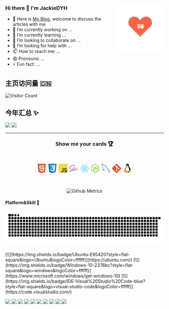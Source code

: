 ### Hi there 👋 I'm JackieDYH <a href="https://github.com/JackieDYH"><img align="right" width="150px" src="https://raw.githubusercontent.com/JackieDYH/JackieDYH/main/assets/heart.svg"/></a>

- 💬 Here is [My Blog](https://jackiehao.blog.csdn.net), welcome to discuss the articles with me
- 🔭 I’m currently working on ...
- 🌱 I’m currently learning ...
- 👯 I’m looking to collaborate on ...
- 🤔 I’m looking for help with ...
- 📫 How to reach me: ...
- 😄 Pronouns: ...
- ⚡ Fun fact: ...

## 主页访问量 🇨🇳

![Visitor Count](https://profile-counter.glitch.me/JackieDYH/count.svg)

<!--
Here are some ideas to get you started:
-->

## 今年汇总 ✨

<div>
	<img height="180px" src="https://github-readme-stats.vercel.app/api?username=JackieDYH&show_icons=true&count_private=true&bg_color=0,EC6C6C,FFD479,FFFC79,73FA79&theme=graywhite&locale=cn" />
	<img height="180px" src="https://github-readme-stats.vercel.app/api/top-langs/?username=JackieDYH&layout=compact&exclude_repo=Blog,JackieDYH.github.io,ShowRepoTrafficData,GoFish&bg_color=0,EC6C6C,FFD479,FFFC79,73FA79&theme=graywhite&locale=cn" />
	<!--
	<img align="" height="137px" src="https://github-readme-stats.vercel.app/api?username=JackieDYH&hide_title=true&hide_border=true&show_icons=true&include_all_commits=true&line_height=21&bg_color=0,EC6C6C,FFD479,FFFC79,73FA79&theme=graywhite&locale=cn" />
	<img align="" height="137px" src="https://github-readme-stats.vercel.app/api/top-langs/?username=JackieDYH&hide_title=true&hide_border=true&layout=compact&bg_color=0,EC6C6C,FFD479,FFFC79,73FA79&theme=graywhite&locale=cn" />
	-->
</div>

<hr>
<h3 align="center">Show me your cards 🏆</h3>
<br>

<p align="center">

<!--
<img src=https://raw.githubusercontent.com/devicons/devicon/master/icons/python/python-original.svg alt=python width="30" height="30"/>
<img src=https://raw.githubusercontent.com/devicons/devicon/master/icons/mongodb/mongodb-original.svg alt=mongodb width="30" height="30"/>
<img src=https://raw.githubusercontent.com/devicons/devicon/master/icons/express/express-original.svg alt=express width="30" height="30"/>
<img src=https://raw.githubusercontent.com/devicons/devicon/master/icons/postgresql/postgresql-original.svg alt=express width="30" height="30"/>
-->
<img src=https://raw.githubusercontent.com/devicons/devicon/master/icons/html5/html5-original.svg alt=html5 width="30" height="30"/>
<img src=https://raw.githubusercontent.com/devicons/devicon/master/icons/css3/css3-original.svg alt=css3 width="30" height="30"/>
<img src=https://raw.githubusercontent.com/devicons/devicon/master/icons/javascript/javascript-original.svg alt=javascript width="30" height="30"/>
<img src=https://raw.githubusercontent.com/devicons/devicon/master/icons/sass/sass-original.svg alt=sass width="30" height="30"/>
<img src=https://raw.githubusercontent.com/devicons/devicon/master/icons/react/react-original.svg alt=react width="30" height="30"/>
<img src=https://raw.githubusercontent.com/devicons/devicon/master/icons/nodejs/nodejs-original.svg alt=nodejs width="30" height="30"/>
<img src=https://raw.githubusercontent.com/devicons/devicon/master/icons/mysql/mysql-original.svg alt=express width="30" height="30"/>
<img src=https://raw.githubusercontent.com/devicons/devicon/master/icons/git/git-original.svg alt=git width="30" height="30"/>
<img src=https://raw.githubusercontent.com/devicons/devicon/master/icons/linux/linux-original.svg alt=linux width="30" height="30"/>
</p>
<br>
<p align="center">
<img width="500" src="https://metrics.lecoq.io/JackieDYH" alt="Github Metrics">
<br>
</p>

#### Platform&Skill 🚩

<!-- ![snake](https://raw.githubusercontent.com/blueedgetechno/blueedgetechno/output/github-contribution-grid-snake.svg) -->
<picture>
  <source media="(prefers-color-scheme: dark)" srcset="https://raw.githubusercontent.com/JackieDYH/JackieDYH/output/github-contribution-grid-snake-dark.svg">
  <source media="(prefers-color-scheme: light)" srcset="https://raw.githubusercontent.com/JackieDYH/JackieDYH/output/github-contribution-grid-snake.svg">
  <img alt="github contribution grid snake animation" src="https://raw.githubusercontent.com/JackieDYH/JackieDYH/output/github-contribution-grid-snake.svg">
</picture>
<br><br>
[![](https://img.shields.io/badge/Ubuntu-E95420?style=flat-square&logo=Ubuntu&logoColor=ffffff)](https://ubuntu.com/)
[![](https://img.shields.io/badge/Windows-10-2376bc?style=flat-square&logo=windows&logoColor=ffffff)](https://www.microsoft.com/windows/get-windows-10)
[![](https://img.shields.io/badge/IDE-Visual%20Studio%20Code-blue?style=flat-square&logo=visual-studio-code&logoColor=ffffff)](https://code.visualstudio.com/)

[![](https://img.shields.io/badge/JavaScript-f7e018?style=flat-square&logo=javascript&logoColor=white)](https://www.ecma-international.org/)
[![](https://img.shields.io/badge/TypeScript-007ACC?style=flat-square&logo=TypeScript&logoColor=white)](https://www.typescriptlang.org/)
[![](https://img.shields.io/badge/Node.js-43853d?style=flat-square&logo=node.js&logoColor=ffffff)](https://nodejs.org/)
[![](https://img.shields.io/badge/React-2376bc?style=flat-square&logo=React&logoColor=white)](https://reactjs.org/)
[![](https://img.shields.io/badge/Microsoft_SQL_Server-CC2927?style=flat-square&logo=microsoft-sql-server&logoColor=white)](https://www.microsoft.com/en-us/sql-server/sql-server-downloads)
[![](https://img.shields.io/badge/Docker-2496ED?style=flat-square&logo=docker&logoColor=ffffff)](https://www.docker.com/)
[![](https://img.shields.io/badge/Git-f05032?style=flat-square&logo=git&logoColor=white)](https://git-scm.com/)
[![](https://img.shields.io/badge/Nginx-269539?style=flat-square&logo=nginx&logoColor=ffffff)](https://nginx.org/)
[![](https://img.shields.io/badge/NPM-cb3837?style=flat-square&logo=npm&logoColor=white)](https://npmjs.com/)
[![](https://img.shields.io/badge/MongoDB-4EA94B?style=flat-square&logo=mongodb&logoColor=ffffff)](https://www.mongodb.com/)
